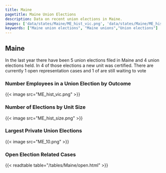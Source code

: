 ```yaml
---
title: Maine
pagetitle: Maine Union Elections
description: Data on recent union elections in Maine.
images: ['data/states/Maine/ME_hist_vic.png', 'data/states/Maine/ME_hist_size.png', 'data/states/Maine/ME_10.png']
keywords: ["Maine union elections", "Maine unions","Union elections"]
---
```

##  Maine

In the last year there have been 5 union elections filed in Maine and 4 union elections held. In 4 of those elections a new unit was certified. There are currently 1 open representation cases and 1 of are still waiting to vote

### Number Employees in a Union Election by Outcome
{{< image src="ME_hist_vic.png" >}}

### Number of Elections by Unit Size
{{< image src="ME_hist_size.png" >}}

### Largest Private Union Elections
{{< image src="ME_10.png" >}}

### Open Election Related Cases
{{< readtable table="/tables/Maine/open.html" >}}

